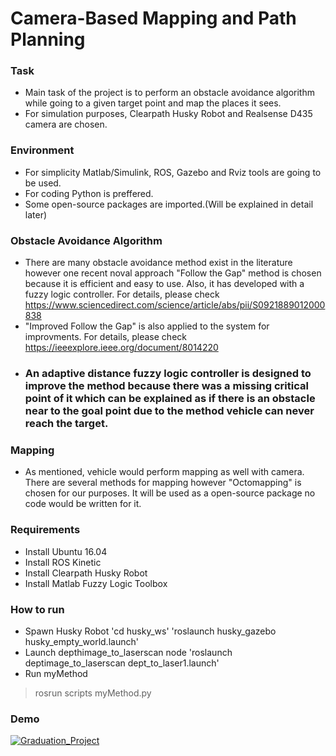 # Camera-Based Mapping and Path Planning
### Task
- Main task of the project is to perform an obstacle avoidance algorithm while going to a given target point and map the places it sees. 
- For simulation purposes, Clearpath Husky Robot and Realsense D435 camera are chosen.

### Environment
- For simplicity Matlab/Simulink, ROS, Gazebo and Rviz tools are going to be used.
- For coding Python is preffered.
- Some open-source packages are imported.(Will be explained in detail later)

### Obstacle Avoidance Algorithm
- There are many obstacle avoidance method exist in the literature however one recent noval approach "Follow the Gap" method is chosen because it is efficient and easy to use. Also, it has developed with a fuzzy logic controller. For details, please check https://www.sciencedirect.com/science/article/abs/pii/S0921889012000838
- "Improved Follow the Gap" is also applied to the system for improvments. For details, please check https://ieeexplore.ieee.org/document/8014220
- ### An adaptive distance fuzzy logic controller is designed to improve the method because there was a missing critical point of it which can be explained as if there is an obstacle near to the goal point due to the method vehicle can never reach the target.

### Mapping
- As mentioned, vehicle would perform mapping as well with camera. There are several methods for mapping however "Octomapping" is chosen for our purposes. It will be used as a open-source package no code would be written for it.

### Requirements
- Install Ubuntu 16.04
- Install ROS Kinetic
- Install Clearpath Husky Robot
- Install Matlab Fuzzy Logic Toolbox

### How to run
- Spawn Husky Robot
'cd husky_ws'
'roslaunch husky_gazebo husky_empty_world.launch'
- Launch depthimage_to_laserscan node
'roslaunch deptimage_to_laserscan dept_to_laser1.launch'
- Run myMethod
>rosrun scripts myMethod.py

### Demo
[![Graduation_Project](https://img.youtube.com/vi/wMMFzKAfvjo/0.jpg)](https://www.youtube.com/watch?v=wMMFzKAfvjo)
